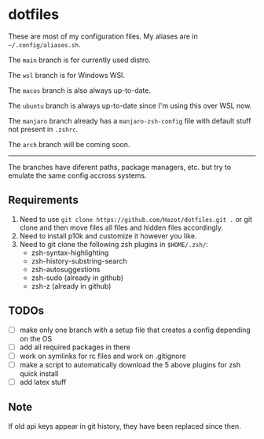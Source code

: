 # dotfiles

These are most of my configuration files. My aliases are in ``~/.config/aliases.sh``.

The ``main`` branch is for currently used distro.

The ``wsl`` branch is for Windows WSl.

The ``macos`` branch is also always up-to-date.

The ``ubuntu`` branch is always up-to-date since I'm using this over WSL now. 

The ``manjaro`` branch already has a ``manjaro-zsh-config`` file with default stuff not present in ``.zshrc``.

The ``arch`` branch will be coming soon.

---
The branches have diferent paths, package managers, etc. but try to emulate the same config accross systems.

## Requirements

1. Need to use ``git clone https://github.com/Hazot/dotfiles.git .`` or git clone and then move files all files and hidden files accordingly.
3. Need to install p10k and customize it however you like.
2. Need to git clone the following zsh plugins in ``$HOME/.zsh/``: 
    - zsh-syntax-highlighting
    - zsh-history-substring-search
    - zsh-autosuggestions
    - zsh-sudo (already in github)
    - zsh-z (already in github)


## TODOs
- [ ] make only one branch with a setup file that creates a config depending on the OS
- [ ] add all required packages in there
- [ ] work on symlinks for rc files and work on .gitignore
- [ ] make a script to automatically download the 5 above plugins for zsh quick install
- [ ] add latex stuff

## Note
If old api keys appear in git history, they have been replaced since then.
